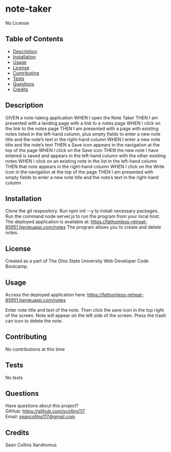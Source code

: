 # note-taker
 
   No License
  
  ## Table of Contents
  * [Description](#description)
  * [Installation](#installation)
  * [Usage](#usage)
  * [License](#License)
  * [Contributing](#contributing)
  * [Tests](#tests)
  * [Questions](#questions)
  * [Credits](#credits)
  
  ## Description
   GIVEN a note-taking application
   WHEN I open the Note Taker
   THEN I am presented with a landing page with a link to a notes page
   WHEN I click on the link to the notes page
   THEN I am presented with a page with existing notes listed in the left-hand column, plus empty fields to enter a new note title and the note’s text in the right-hand column
   WHEN I enter a new note title and the note’s text
   THEN a Save icon appears in the navigation at the top of the page
   WHEN I click on the Save icon
   THEN the new note I have entered is saved and appears in the left-hand column with the other existing notes
   WHEN I click on an existing note in the list in the left-hand column
   THEN that note appears in the right-hand column
   WHEN I click on the Write icon in the navigation at the top of the page
   THEN I am presented with empty fields to enter a new note title and the note’s text in the right-hand column


  ## Installation
  Clone the git respository. Run npm init --y to install necessary packages. Run the command node server.js to run the program from your local host. The deployed application is available at: https://fathomless-retreat-85951.herokuapp.com/notes The program allows you to create and delete notes.

  ## License
  Created as a part of The Ohio State University Web Developer Code Bootcamp.

  ## Usage
  Access the deployed application here: https://fathomless-retreat-85951.herokuapp.com/notes

  Enter note title and text of the note. Then click the save icon in the top right of the screen. Note will appear on the left side of the screen. Press the trash can icon to delete the note. 

  ## Contributing
  No contributions at this time

  ## Tests
  No tests

  ## Questions
  Have questions about this project?  
  GitHub: https://github.com/scollins117  
  Email: seancollins117@gmail.com

  ## Credits
  Sean Collins
  Xandromus